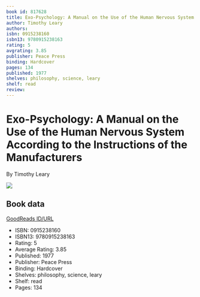 ```yaml
---
book id: 817628
title: Exo-Psychology: A Manual on the Use of the Human Nervous System According to the Instructions of the Manufacturers
author: Timothy Leary
authors: 
isbn: 0915238160
isbn13: 9780915238163
rating: 5
avgrating: 3.85
publisher: Peace Press
binding: Hardcover
pages: 134
published: 1977
shelves: philosophy, science, leary
shelf: read
review: 
---
```


# Exo-Psychology: A Manual on the Use of the Human Nervous System According to the Instructions of the Manufacturers

By Timothy Leary

![](https://i.gr-assets.com/images/S/compressed.photo.goodreads.com/books/1244942161l/817628.jpg)

## Book data

[GoodReads ID/URL](https://www.goodreads.com/book/show/817628)

- ISBN: 0915238160
- ISBN13: 9780915238163
- Rating: 5
- Average Rating: 3.85
- Published: 1977
- Publisher: Peace Press
- Binding: Hardcover
- Shelves: philosophy, science, leary
- Shelf: read
- Pages: 134


